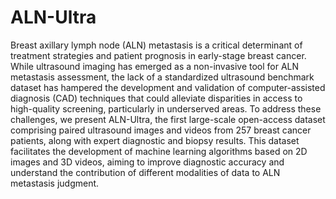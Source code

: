 # ALN-Ultra

Breast axillary lymph node (ALN) metastasis is a critical determinant of treatment strategies and patient prognosis in early-stage breast cancer. While ultrasound imaging has emerged as a non-invasive tool for ALN metastasis assessment, the lack of a standardized ultrasound benchmark dataset has hampered the development and validation of computer-assisted diagnosis (CAD) techniques that could alleviate disparities in access to high-quality screening, particularly in underserved areas. To address these challenges, we present ALN-Ultra, the first large-scale open-access dataset comprising paired ultrasound images and videos from 257 breast cancer patients, along with expert diagnostic and biopsy results. This dataset facilitates the development of machine learning algorithms based on 2D images and 3D videos, aiming to improve diagnostic accuracy and understand the contribution of different modalities of data to ALN metastasis judgment.
